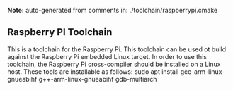 **Note:** auto-generated from comments in: ./toolchain/raspberrypi.cmake

## Raspberry PI Toolchain

This is a toolchain for the Raspberry Pi. This toolchain can be used ot build
against the Raspberry Pi embedded Linux target. In order to use this toolchain,
the Raspberry Pi cross-compiler should be installed on a Linux host. These
tools are installable as follows:
  sudo apt install gcc-arm-linux-gnueabihf g++-arm-linux-gnueabihf  gdb-multiarch


